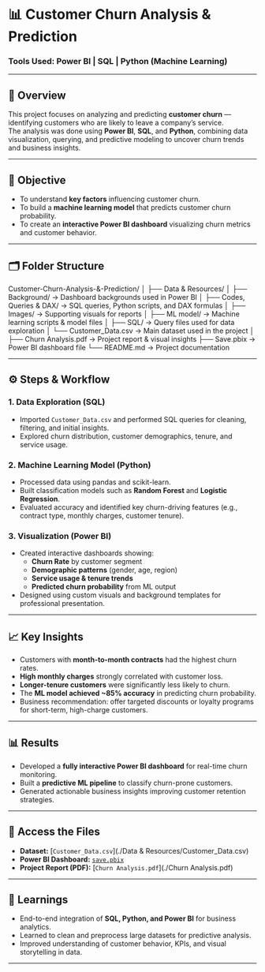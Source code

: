 # 📊 Customer Churn Analysis & Prediction

### Tools Used: Power BI | SQL | Python (Machine Learning)

---

## 🧩 Overview
This project focuses on analyzing and predicting **customer churn** — identifying customers who are likely to leave a company’s service.  
The analysis was done using **Power BI**, **SQL**, and **Python**, combining data visualization, querying, and predictive modeling to uncover churn trends and business insights.

---

## 🎯 Objective
- To understand **key factors** influencing customer churn.  
- To build a **machine learning model** that predicts customer churn probability.  
- To create an **interactive Power BI dashboard** visualizing churn metrics and customer behavior.

---

## 🗂️ Folder Structure
Customer-Churn-Analysis-&-Prediction/
│
├── Data & Resources/
│ ├── Background/ → Dashboard backgrounds used in Power BI
│ ├── Codes, Queries & DAX/ → SQL queries, Python scripts, and DAX formulas
│ ├── Images/ → Supporting visuals for reports
│ ├── ML model/ → Machine learning scripts & model files
│ ├── SQL/ → Query files used for data exploration
│ └── Customer_Data.csv → Main dataset used in the project
│
├── Churn Analysis.pdf → Project report & visual insights
├── Save.pbix → Power BI dashboard file
└── README.md → Project documentation

---

## ⚙️ Steps & Workflow

### 1. **Data Exploration (SQL)**
- Imported `Customer_Data.csv` and performed SQL queries for cleaning, filtering, and initial insights.  
- Explored churn distribution, customer demographics, tenure, and service usage.

### 2. **Machine Learning Model (Python)**
- Processed data using pandas and scikit-learn.  
- Built classification models such as **Random Forest** and **Logistic Regression**.  
- Evaluated accuracy and identified key churn-driving features (e.g., contract type, monthly charges, customer tenure).

### 3. **Visualization (Power BI)**
- Created interactive dashboards showing:
  - **Churn Rate** by customer segment
  - **Demographic patterns** (gender, age, region)
  - **Service usage & tenure trends**
  - **Predicted churn probability** from ML output  
- Designed using custom visuals and background templates for professional presentation.

---

## 📈 Key Insights
- Customers with **month-to-month contracts** had the highest churn rates.  
- **High monthly charges** strongly correlated with customer loss.  
- **Longer-tenure customers** were significantly less likely to churn.  
- The **ML model achieved ~85% accuracy** in predicting churn probability.  
- Business recommendation: offer targeted discounts or loyalty programs for short-term, high-charge customers.

---

## 📊 Results
- Developed a **fully interactive Power BI dashboard** for real-time churn monitoring.  
- Built a **predictive ML pipeline** to classify churn-prone customers.  
- Generated actionable business insights improving customer retention strategies.

---

## 📁 Access the Files
- **Dataset:** [`Customer_Data.csv`](./Data & Resources/Customer_Data.csv)  
- **Power BI Dashboard:** [`save.pbix`](./save.pbix)  
- **Project Report (PDF):** [`Churn Analysis.pdf`](./Churn Analysis.pdf)

---

## 🧠 Learnings
- End-to-end integration of **SQL, Python, and Power BI** for business analytics.  
- Learned to clean and preprocess large datasets for predictive analysis.  
- Improved understanding of customer behavior, KPIs, and visual storytelling in data.

---


